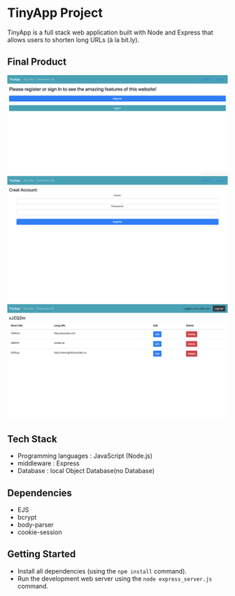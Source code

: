 # TinyApp Project

TinyApp is a full stack web application built with Node and Express that allows users to shorten long URLs (à la bit.ly).

## Final Product

!["Register Sign in page"](https://github.com/mohdtorabi/tinyapp/blob/main/docs/Register:Sign-in%20page.png?raw=true)
!["Register page"](https://github.com/mohdtorabi/tinyapp/blob/main/docs/Register-Page.png?raw=true)
!["Home page"](https://github.com/mohdtorabi/tinyapp/blob/main/docs/Home-Directory.png?raw=true)


## Tech Stack
- Programming languages : JavaScript (Node.js)
- middleware : Express
- Database : local Object Database(no Database)

## Dependencies

- EJS
- bcrypt
- body-parser
- cookie-session

## Getting Started

- Install all dependencies (using the `npm install` command).
- Run the development web server using the `node express_server.js` command.
